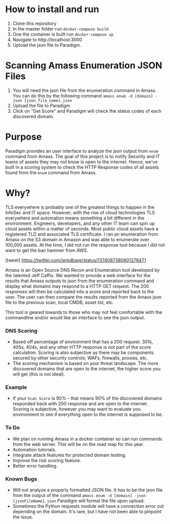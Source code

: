 # How to install and run
1. Clone this repository
2. In the master folder run `docker-compose build`
3. One the container is built run `docker-compose up`
4. Navigate to http://localhost:3000
5. Upload the json file to Paradigm.

# Scanning Amass Enumeration JSON Files
1. You will need the json file from the enumeration command in Amass.  You can do this by the following command `amass enum -d [domain] -json [json_file_name].json`
2. Upload the file to Paradigm.
3. Click on "Get Score" and Paradigm will check the status codes of each discovered domain.  

# Purpose
Paradigm provides an user interface to analyze the json output from `enum` command from Amass.  The goal of this project is to notify Security and IT teams of assets they may not know is open to the internet.  Hence, we've built in a scoring system to check the HTTP Response codes of all assets found from the `enum` command from Amass.  

# Why?
TLS everywhere is probably one of the greatest things to happen in the InfoSec and IT space.  However, with the rise of cloud technologies TLS everywhere and automation means something a bit different in the environment.  Engineers, developers, and any other IT team can spin up cloud assets within a matter of seconds.  Most public cloud assets have a registered TLD and associated TLS certificate.  I ran an enumeration from Amass on the S3 domain in Amazon and was able to enumerate over 100,000 assets.  At the time, I did not run the response tool because I did not want to get the ban hammer from AWS.

[tweet]
https://twitter.com/jeredbare/status/1374087380601278471

Amass is an Open Source DNS Recon and Enumeration tool developed by the talented Jeff Caffix.  We wanted to provide a web interface for the results that Amass outputs to json from the enumeration command and display what domains may respond to a HTTP GET request.  The 200 responses will then be calculated into a score and reported back to the user.  The user can then compare the results reported from the Amass json file to the previous scan, local CMDB, asset list, etc.

This tool is geared towards to those who may not feel comfortable with the commandline and/or would like an interface to see the json output.  

### DNS Scoring
* Based off percentage of environment that has a 200 request. 301s, 405s, 404s, and any other HTTP response is not part of the score calculation.  Scoring is also subjective as there may be components secured by other security controls; WAFs, firewalls, proxies, etc.  
* The scoring mechanism is based on your threat landscape.  The more discovered domains that are open to the internet, the higher score you will get (this is not ideal).

### Example
* If your `Scan Score` is 90% - that means 90% of the discovered domains responded back with 200 response and are open to the internet.  Scoring is subjective, however you may want to evaluate you environment to see if everything open to the internet is supposed to be.  

### To Do
* We plan on running Amass in a docker container so can run commands from the web server.  This will be on the road map for this year.
* Automation tutorials.
* Integrate attack features for protected domain testing. 
* Improve the risk scoring feature. 
* Better error handling.

### Known Bugs
* Will not analyze a properly formatted JSON file.  It has to be the json file from the output of the command `amass enum -d [domain] -json [jsonFileName].json`  Paradigm will format the file upon upload.
* Sometimes the Python requests module will have a connection error out depending on the domain.  It's rare, but I have not been able to pinpoint the issue.  




